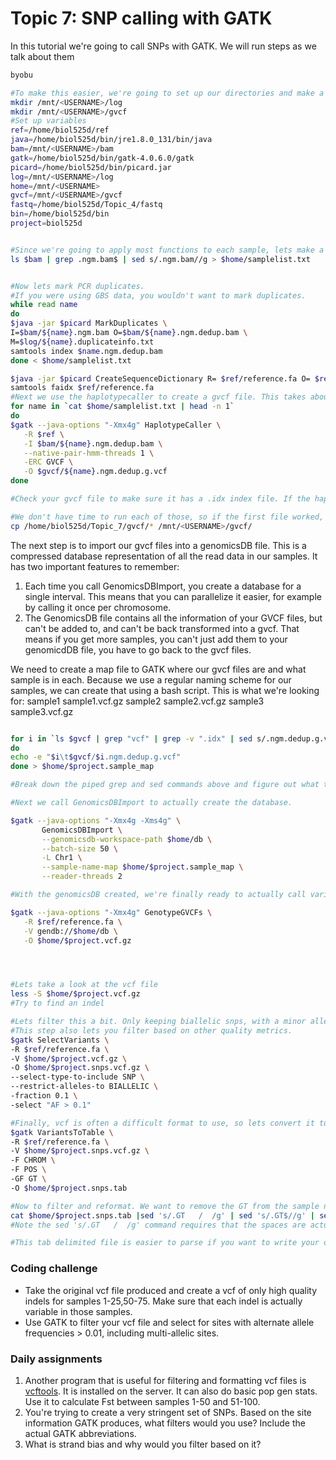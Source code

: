 # Topic 7: SNP calling with GATK
In this tutorial we're going to call SNPs with GATK. We will run steps as we talk about them 
```bash
byobu

#To make this easier, we're going to set up our directories and make a bunch of variables with paths to programs we're going to use and directories we want to make files in. 
mkdir /mnt/<USERNAME>/log
mkdir /mnt/<USERNAME>/gvcf
#Set up variables
ref=/home/biol525d/ref
java=/home/biol525d/bin/jre1.8.0_131/bin/java
bam=/mnt/<USERNAME>/bam
gatk=/home/biol525d/bin/gatk-4.0.6.0/gatk
picard=/home/biol525d/bin/picard.jar
log=/mnt/<USERNAME>/log
home=/mnt/<USERNAME>
gvcf=/mnt/<USERNAME>/gvcf
fastq=/home/biol525d/Topic_4/fastq
bin=/home/biol525d/bin
project=biol525d


#Since we're going to apply most functions to each sample, lets make a list of samplenames
ls $bam | grep .ngm.bam$ | sed s/.ngm.bam//g > $home/samplelist.txt


#Now lets mark PCR duplicates. 
#If you were using GBS data, you wouldn't want to mark duplicates.
while read name 
do 
$java -jar $picard MarkDuplicates \
I=$bam/${name}.ngm.bam O=$bam/${name}.ngm.dedup.bam \
M=$log/${name}.duplicateinfo.txt
samtools index $name.ngm.dedup.bam
done < $home/samplelist.txt

$java -jar $picard CreateSequenceDictionary R= $ref/reference.fa O= $ref/reference.dict
samtools faidx $ref/reference.fa 
#Next we use the haplotypecaller to create a gvcf file. This takes about 20 minutes per sample, so for right now we're only going to run it on one sample. 
for name in `cat $home/samplelist.txt | head -n 1`
do 
$gatk --java-options "-Xmx4g" HaplotypeCaller \
   -R $ref \
   -I $bam/${name}.ngm.dedup.bam \
   --native-pair-hmm-threads 1 \
   -ERC GVCF \
   -O $gvcf/${name}.ngm.dedup.g.vcf
done 

#Check your gvcf file to make sure it has a .idx index file. If the haplotypecaller crashes, it will produce a truncated gvcf file that will eventually crash the genotypegvcf step. Note that if you give genotypegvcf a truncated file without a idx file, it will produce an idx file itself, but it still won't work. 

#We don't have time to run each of those, so if the first file worked, copy the completed gvcf files into your directory.
cp /home/biol525d/Topic_7/gvcf/* /mnt/<USERNAME>/gvcf/

```

The next step is to import our gvcf files into a genomicsDB file. This is a compressed database representation of all the read data in our samples. It has two important features to remember:
1) Each time you call GenomicsDBImport, you create a database for a single interval. This means that you can parallelize it easier, for example by calling it once per chromosome.
2) The GenomicsDB file contains all the information of your GVCF files, but can't be added to, and can't be back transformed into a gvcf. That means if you get more samples, you can't just add them to your genomicdDB file, you have to go back to the gvcf files.


We need to create a map file to GATK where our gvcf files are and what sample is in each. Because we use a regular naming scheme for our samples, we can create that using a bash script.
This is what we're looking for:
sample1      sample1.vcf.gz
sample2      sample2.vcf.gz
sample3      sample3.vcf.gz

```bash

for i in `ls $gvcf | grep "vcf" | grep -v ".idx" | sed s/.ngm.dedup.g.vcf//g`
do
echo -e "$i\t$gvcf/$i.ngm.dedup.g.vcf"
done > $home/$project.sample_map

#Break down the piped grep and sed commands above and figure out what they do. Try removing one part and see what you.

#Next we call GenomicsDBImport to actually create the database.

$gatk --java-options "-Xmx4g -Xms4g" \
       GenomicsDBImport \
       --genomicsdb-workspace-path $home/db \
       --batch-size 50 \
       -L Chr1 \
       --sample-name-map $home/$project.sample_map \
       --reader-threads 2

#With the genomicsDB created, we're finally ready to actually call variants and output a vcf

$gatk --java-options "-Xmx4g" GenotypeGVCFs \
   -R $ref/reference.fa \
   -V gendb://$home/db \
   -O $home/$project.vcf.gz




#Lets take a look at the vcf file
less -S $home/$project.vcf.gz
#Try to find an indel 

#Lets filter this a bit. Only keeping biallelic snps, with a minor allele frequency > 10%. Also, sometimes you'll want to work will less SNPs than your full dataset, so lets subset to a random 10% of the total sites. 
#This step also lets you filter based on other quality metrics.
$gatk SelectVariants \
-R $ref/reference.fa \
-V $home/$project.vcf.gz \
-O $home/$project.snps.vcf.gz \
--select-type-to-include SNP \
--restrict-alleles-to BIALLELIC \
-fraction 0.1 \
-select "AF > 0.1" 

#Finally, vcf is often a difficult format to use, so lets convert it to a flat tab-separated format.
$gatk VariantsToTable \
-R $ref/reference.fa \
-V $home/$project.snps.vcf.gz \
-F CHROM \
-F POS \
-GF GT \
-O $home/$project.snps.tab

#Now to filter and reformat. We want to remove the GT from the sample name, and also remove lines with *, which indicate deletions.
cat $home/$project.snps.tab |sed 's/.GT   /  /g' | sed 's/.GT$//g' | sed 's|/||g' | sed 's/\.\./NN/g' | grep -v '*' > $home/$project.snps.formatted.tab
#Note the sed 's/.GT   /  /g' command requires that the spaces are actually tabs. When copying and pasting, they are often substituted for spaces. To put an actual tab in the command, press ctrl-v, tab. 

#This tab delimited file is easier to parse if you want to write your own scripts.

```
### Coding challenge
* Take the original vcf file produced and create a vcf of only high quality indels for samples 1-25,50-75. Make sure that each indel is actually variable in those samples.
* Use GATK to filter your vcf file and select for sites with alternate allele frequencies > 0.01, including multi-allelic sites. 

### Daily assignments
1. Another program that is useful for filtering and formatting vcf files is [vcftools](https://vcftools.github.io/index.html). It is installed on the server. It can also do basic pop gen stats. Use it to calculate Fst between samples 1-50 and 51-100.
2. You're trying to create a very stringent set of SNPs. Based on the site information GATK produces, what filters would you use? Include the actual GATK abbreviations.
3. What is strand bias and why would you filter based on it?
